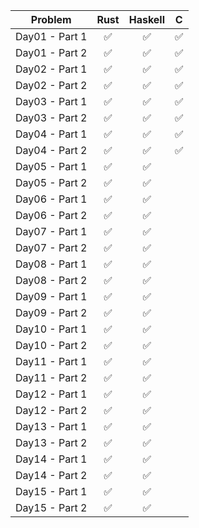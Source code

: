 | Problem| Rust| Haskell| C|
| :---: | :---: | :---: | :---: |
| Day01 - Part 1 | ✅ | ✅ | ✅ |
| Day01 - Part 2 | ✅ | ✅ | ✅ |
| Day02 - Part 1 | ✅ | ✅ | ✅ |
| Day02 - Part 2 | ✅ | ✅ | ✅ |
| Day03 - Part 1 | ✅ | ✅ | ✅ |
| Day03 - Part 2 | ✅ | ✅ | ✅ |
| Day04 - Part 1 | ✅ | ✅ | ✅ |
| Day04 - Part 2 | ✅ | ✅ | ✅ |
| Day05 - Part 1 | ✅ | ✅ |   |
| Day05 - Part 2 | ✅ | ✅ |   |
| Day06 - Part 1 | ✅ | ✅ |   |
| Day06 - Part 2 | ✅ | ✅ |   |
| Day07 - Part 1 | ✅ | ✅ |   |
| Day07 - Part 2 | ✅ | ✅ |   |
| Day08 - Part 1 | ✅ | ✅ |   |
| Day08 - Part 2 | ✅ | ✅ |   |
| Day09 - Part 1 | ✅ | ✅ |   |
| Day09 - Part 2 | ✅ | ✅ |   |
| Day10 - Part 1 | ✅ | ✅ |   |
| Day10 - Part 2 | ✅ | ✅ |   |
| Day11 - Part 1 | ✅ | ✅ |   |
| Day11 - Part 2 | ✅ | ✅ |   |
| Day12 - Part 1 | ✅ | ✅ |   |
| Day12 - Part 2 | ✅ | ✅ |   |
| Day13 - Part 1 | ✅ | ✅ |   |
| Day13 - Part 2 | ✅ | ✅ |   |
| Day14 - Part 1 | ✅ | ✅ |   |
| Day14 - Part 2 | ✅ | ✅ |   |
| Day15 - Part 1 | ✅ | ✅ |   |
| Day15 - Part 2 | ✅ | ✅ |   |
